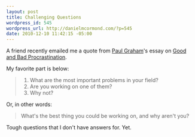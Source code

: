 ```yaml
--- 
layout: post
title: Challenging Questions
wordpress_id: 545
wordpress_url: http://danielmcormond.com/?p=545
date: 2010-12-10 11:42:15 -05:00
---
```

A friend recently emailed me a quote from <a href="http://www.paulgraham.com/">Paul Graham</a>'s essay on <a href="http://www.paulgraham.com/procrastination.html">Good and Bad Procrastination</a>.

My favorite part is below:

<blockquote>
<ol>
	<li>What are the most important problems in your field?</li>
	<li>Are you working on one of them?</li>
	<li>Why not?</li>
</ol>
</blockquote>

Or, in other words:

<blockquote>What's the best thing you could be working on, and why aren't you?</blockquote>

Tough questions that I don't have answers for. Yet.

